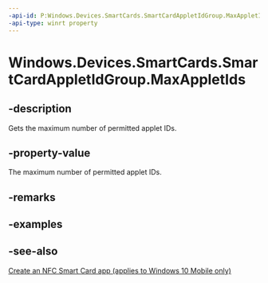 ```yaml
---
-api-id: P:Windows.Devices.SmartCards.SmartCardAppletIdGroup.MaxAppletIds
-api-type: winrt property
---
```


<!-- Property syntax
public ushort MaxAppletIds { get; }
-->

# Windows.Devices.SmartCards.SmartCardAppletIdGroup.MaxAppletIds

## -description
Gets the maximum number of permitted applet IDs.

## -property-value
The maximum number of permitted applet IDs.

## -remarks

## -examples

## -see-also
[Create an NFC Smart Card app (applies to Windows 10 Mobile only)](/windows/uwp/devices-sensors/host-card-emulation)
